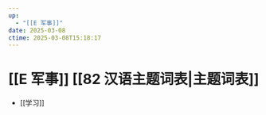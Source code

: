 ```yaml
---
up:
  - "[[E 军事]]"
date: 2025-03-08
ctime: 2025-03-08T15:18:17
---
```


# [[E 军事]] [[82 汉语主题词表|主题词表]]

- [[学习]]
